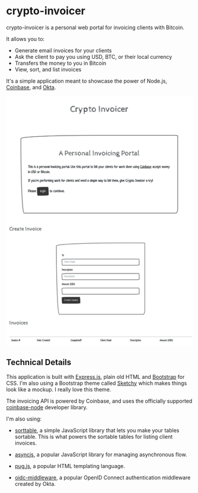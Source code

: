 # crypto-invoicer

crypto-invoicer is a personal web portal for invoicing clients with Bitcoin.

It allows you to:

- Generate email invoices for your clients
- Ask the client to pay you using USD, BTC, or their local currency
- Transfers the money to you in Bitcoin
- View, sort, and list invoices

It's a simple application meant to showcase the power of Node.js,
[Coinbase](https://www.coinbase.com), and [Okta](https://developer.okta.com/).

![website image][]
![website image2][]


## Technical Details

This application is built with [Express.js][], plain old HTML and [Bootstrap][]
for CSS.  I'm also using a Bootstrap theme called [Sketchy][] which makes
things look like a mockup. I really love this theme.

The invoicing API is powered by Coinbase, and uses the officially supported
[coinbase-node][] developer library.

I'm also using:

- [sorttable][], a simple JavaScript library that lets you make your tables
  sortable. This is what powers the sortable tables for listing client invoices.
- [asyncjs][], a popular JavaScript library for managing asynchronous flow.
- [pug.js][], a popular HTML templating language.
- [oidc-middleware][], a popular OpenID Connect authentication middleware created
  by Okta.

  [Express.js]: http://expressjs.com/ "Express.js"
  [Bootstrap]: http://getbootstrap.com/ "Twitter Bootstrap"
  [Sketchy]: https://bootswatch.com/sketchy/ "Sketchy Bootstrap Theme"
  [coinbase-node]: https://github.com/coinbase/coinbase-node "Coinbase Node Library on Github"
  [sorttable]: https://kryogenix.org/code/browser/sorttable/ "sorttable"
  [asyncjs]: https://github.com/caolan/async "async.js on Github"
  [pug.js]: https://pugjs.org/api/getting-started.html "Pug.js"
  [oidc-middleware]: https://github.com/okta/okta-oidc-js/tree/master/packages/oidc-middleware "oidc-middleware by Okta on Github"
  [website image]: /static/images/screenshot.png "Screenshot"
  [website image2]: /static/images/screenshot2.png "Screenshot"

